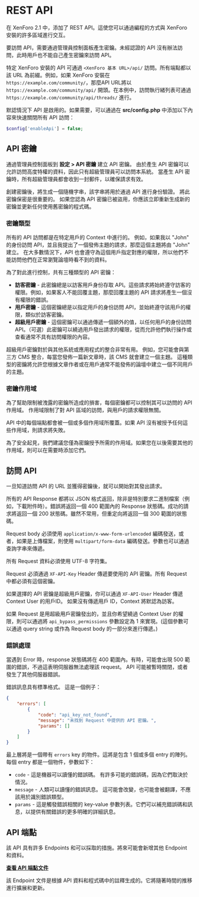 # REST API

在 XenForo 2.1 中，添加了 REST API。這使您可以通過編程的方式與 XenForo 安裝的許多區域進行交互。

要訪問 API，需要通過管理員控制面板產生密鑰。未經認證的 API 沒有辦法訪問，此時用戶也不能自己產生密鑰來訪問 API。

特定 XenForo 安裝的 API 可通過 `<XenForo 基本 URL>/api/` 訪問。所有端點都以該 URL 為前綴。例如，如果 XenForo 安裝在 `https://example.com/community/`，那麼API URL將以 `https://example.com/community/api/` 開頭。在本例中，訪問執行緒列表可通過 `https://example.com/community/api/threads/` 進行。

默認情況下 API 是啟用的。如果需要，可以通過在 **src/config.php** 中添加以下內容來快速關閉所有 API 訪問：

```php
$config['enableApi'] = false;
```

## API 密鑰

通過管理員控制面板到 **設定 > API 密鑰** 建立 API 密鑰。 由於產生 API 密鑰可以允許訪問高度特權的資料，因此只有超級管理員可以訪問本系統。 當產生 API 密鑰時，所有超級管理員都會收到一封郵件，以確保請求有效。

創建密鑰後，將生成一個隨機字串，該字串將用於通過 API 進行身份驗證。 將此密鑰保密是很重要的。 如果您認為 API 密鑰已被盜用，你應該立即重新生成新的密鑰並更新任何使用舊密鑰的程式碼。 

### 密鑰類型

所有的 API 訪問都是在特定用戶的 Context 中進行的。 例如，如果我以 "John" 的身份訪問 API，並且我提出了一個發佈主題的請求，那麼這個主題將由 "John" 建立。 在大多數情況下，API 也會遵守為這個用戶指定對應的權限，所以他們不能訪問他們在正常瀏覽論壇時看不到的資料。

為了對此進行控制，共有三種類型的 API 密鑰：

* **訪客密鑰** - 此密鑰總是以訪客用戶身份存取 API。這些請求將始終遵守訪客的權限。例如，如果客人不能回覆主題，那麼回覆主題的 API 請求將產生一個沒有權限的錯誤。
* **用戶密鑰** - 這個密鑰總是以指定用戶的身份訪問 API，並始終遵守該用戶的權限，類似於訪客密鑰。
* **超級用戶密鑰** - 這個密鑰可以通過傳遞一個額外的值，以任何用戶的身份訪問 API。（可選）此密鑰可以繞過用戶發出請求的權限，從而允許他們執行操作或查看通常不具有訪問權限的內容。

超級用戶密鑰對於與其他系統或應用程式的整合非常有用。 例如，您可能會與第三方 CMS 整合，每當您發佈一篇新文章時，該 CMS 就會建立一個主題。 這種類型的密鑰將允許您根據文章作者或在用戶通常不能發佈的論壇中建立一個不同用戶的主題。

### 密鑰作用域

為了幫助限制被洩露的密鑰所造成的損害，每個密鑰都可以控制其可以訪問的 API 作用域。 作用域限制了對 API 區域的訪問，與用戶的請求權限無關。

API 中的每個端點都會被一個或多個作用域所覆蓋。如果 API 沒有被授予任何這些作用域，則請求將失敗。

為了安全起見，我們建議您僅為密鑰授予所需的作用域。如果您在以後需要其他的作用域，則可以在需要時添加它們。


## 訪問 API

一旦知道訪問 API 的 URL 並獲得密鑰後，就可以開始對其發出請求。

所有的 API Response 都將以 JSON 格式返回，除非是特別要求二進制檔案（例如，下載附件時）。錯誤將返回一個 400 範圍內的 Response 狀態碼。成功的請求將返回一個 200 狀態碼。雖然不常用，但重定向將返回一個 300 範圍的狀態碼。

Request body 必須使用 `application/x-www-form-urlencoded` 編碼發送，或者，如果是上傳檔案，則使用 `multipart/form-data` 編碼發送。參數也可以通過查詢字串來傳遞。

所有 Request 資料必須使用 UTF-8 字符集。

Request 必須通過 `XF-API-Key` Header 傳遞要使用的 API 密鑰。所有 Request 中都必須有這個密鑰。

如果選擇的 API 密鑰是超級用戶密鑰，你可以通過 `XF-API-User` Header 傳遞 Context User 的用戶ID。 如果沒有傳遞用戶 ID，Context 將默認為訪客。

如果 Request 是用超級用戶密鑰發出的，並且你希望繞過 Context User 的權限，則可以通過將 `api_bypass_permissions` 參數設定為 1 來實現。(這個參數可以通過 query string 或作為 Request body 的一部分來進行傳遞。)

### 錯誤處理

當遇到 Error 時，response 狀態碼將在 400 範圍內。有時，可能會出現 500 範圍的錯誤，不過這表明伺服器無法處理該 request。 API 可能被暫時關閉，或者發生了其他伺服器錯誤。

錯誤訊息具有標準格式。 這是一個例子：

```json
{
    "errors": [
        {
            "code": "api_key_not_found",
            "message": "未找到 Request 中提供的 API 密鑰。",
            "params": []
        }
    ]
}
```
最上層將是一個帶有 `errors` key 的物件。這將是包含 1 個或多個 entry 的陣列。每個 entry 都是一個物件，參數如下：

* `code` - 這是機器可以讀懂的錯誤碼。 有許多可能的錯誤碼，因為它們取決於情況。
* `message` - 人類可以讀懂的錯誤訊息。 這可能會改變，也可能會被翻譯，不應該用於識別錯誤類型。
* `params` - 這是觸發錯誤相關的 key-value 參數列表。它們可以補充錯誤碼和訊息，以提供有關錯誤的更多明確的詳細訊息。

## API 端點

該 API 具有許多 Endpoints 和可以採取的措施。將來可能會新增其他 Endpoint 和資料。

**[查看 API 端點文件](https://xenforo.com/community/pages/api-endpoints/)**

該 Endpoint 文件是根據 API 資料和程式碼中的註釋生成的。它將隨著時間的推移進行擴展和更新。